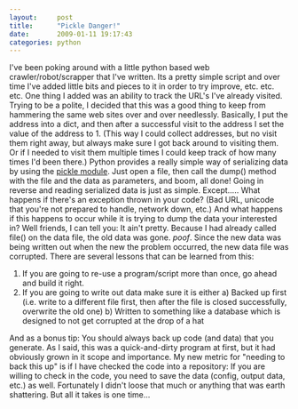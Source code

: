 ```yaml
---
layout:     post
title:      "Pickle Danger!"
date:       2009-01-11 19:17:43
categories: python
---
```

I've been poking around with a little python based web crawler/robot/scrapper that I've written. Its a pretty simple script and over time I've added little bits and pieces to it in order to try improve, etc. etc. etc. One thing I added was an ability to track the URL's I've already visited. Trying to be a polite, I decided that this was a good thing to keep from hammering the same web sites over and over needlessly. Basically, I put the address into a dict, and then after a successful visit to the address I set the value of the address to 1. (This way I could collect addresses, but no visit them right away, but always make sure I got back around to visiting them. Or if I needed to visit them multiple times I could keep track of how many times I'd been there.) Python provides a really simple way of serializing data by using the [pickle module](http://docs.python.org/library/pickle.html). Just open a file, then call the dump() method with the file and the data as parameters, and boom, all done! Going in reverse and reading serialized data is just as simple. Except..... What happens if there's an exception thrown in your code? (Bad URL, unicode that you're not prepared to handle, network down, etc.) And what happens if this happens to occur while it is trying to dump the data your interested in? Well friends, I can tell you: It ain't pretty. Because I had already called file() on the data file, the old data was gone. *poof*. Since the new data was being written out when the new the problem occurred, the new data file was corrupted. There are several lessons that can be learned from this: 

  1. If you are going to re-use a program/script more than once, go ahead and build it right.
  2. If you are going to write out data make sure it is either a) Backed up first (i.e. write to a different file first, then after the file is closed successfully, overwrite the old one) b) Written to something like a database which is designed to not get corrupted at the drop of a hat

And as a bonus tip: You should always back up code (and data) that you generate. As I said, this was a quick-and-dirty program at first, but it had obviously grown in it scope and importance. My new metric for "needing to back this up" is if I have checked the code into a repository: If you are willing to check in the code, you need to save the data (config, output data, etc.) as well. Fortunately I didn't loose that much or anything that was earth shattering. But all it takes is one time...
